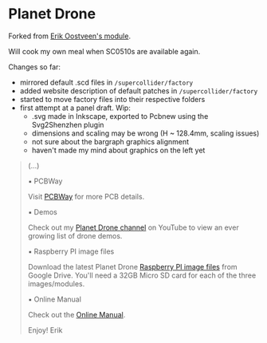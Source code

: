 # Planet Drone

Forked from [Erik Oostveen's module](https://github.com/ErikOostveen/PlanetDrone).

Will cook my own meal when SC0510s are available again. 

Changes so far: 
- mirrored default .scd files in `/supercollider/factory`
- added website description of default patches in `/supercollider/factory`
- started to move factory files into their respective folders
- first attempt at a panel draft. Wip:
  - .svg made in Inkscape, exported to Pcbnew using the Svg2Shenzhen plugin
  - dimensions and scaling may be wrong (H ~ 128.4mm, scaling issues)
  - not sure about the bargraph graphics alignment
  - haven't made my mind about graphics on the left yet

>
> (...)
> 
> &#9642; PCBWay
>
> Visit <a href="https://www.pcbway.com/project/shareproject/Planet_Drone_48e0f221.html">PCBWay</a> for more PCB details.
>
>&#9642; Demos
>
> Check out my <a href="https://www.youtube.com/watch?v=LrP70BMYkts&list=PL4E2GvauW2Yx9BJaXl0h-VZrDoGBAw_IS" target="_blank">Planet Drone channel</a> on YouTube to view an ever growing list of drone demos.
>
> &#9642; Raspberry PI image files
>
> Download the latest Planet Drone 
<a href="https://drive.google.com/drive/folders/15fokcHUIsh2QlJMY6MdCen8XLZz8E1yO?usp=share_link" target="_blank">Raspberry PI image files</a> from Google Drive. You'll need a 32GB Micro SD card for each of the three images/modules.
>
> &#9642; Online Manual
>
> Check out the <a href="http://www.erikoostveen.co.uk/Planetdrone.html" target="_blank">Online Manual</a>.
>
> Enjoy! Erik

